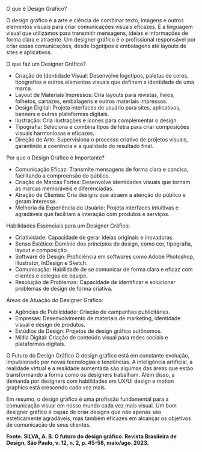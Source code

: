 O que é Design Gráfico?

O design gráfico é a arte e ciência de combinar texto, imagens e outros elementos visuais para criar comunicações visuais eficazes. É a linguagem visual
que utilizamos para transmitir mensagens, ideias e informações de forma clara e atraente. Um designer gráfico é o profissional responsável por criar essas
comunicações, desde logotipos e embalagens até layouts de sites e aplicativos.

O que faz um Designer Gráfico?
- Criação de Identidade Visual: Desenvolve logotipos, paletas de cores, tipografias e outros elementos visuais que definem a identidade de uma marca.
- Layout de Materiais Impressos: Cria layouts para revistas, livros, folhetos, cartazes, embalagens e outros materiais impressos.
- Design Digital: Projeta interfaces de usuário para sites, aplicativos, banners e outras plataformas digitais.
- Ilustração: Cria ilustrações e ícones para complementar o design.
- Tipografia: Seleciona e combina tipos de letra para criar composições visuais harmoniosas e eficazes.
- Direção de Arte: Supervisiona o processo criativo de projetos visuais, garantindo a coerência e a qualidade do resultado final.

Por que o Design Gráfico é Importante?
- Comunicação Eficaz: Transmite mensagens de forma clara e concisa, facilitando a compreensão do público.
- Criação de Marcas Fortes: Desenvolve identidades visuais que tornam as marcas memoráveis e diferenciadas.
- Atração de Clientes: Cria designs que atraem a atenção do público e geram interesse.
- Melhoria da Experiência do Usuário: Projeta interfaces intuitivas e agradáveis que facilitam a interação com produtos e serviços.

Habilidades Essenciais para um Designer Gráfico:
- Criatividade: Capacidade de gerar ideias originais e inovadoras.
- Senso Estético: Domínio dos princípios de design, como cor, tipografia, layout e composição.
- Software de Design: Proficiência em softwares como Adobe Photoshop, Illustrator, InDesign e Sketch.
- Comunicação: Habilidade de se comunicar de forma clara e eficaz com clientes e colegas de equipe.
- Resolução de Problemas: Capacidade de identificar e solucionar problemas de design de forma criativa.

Áreas de Atuação do Designer Gráfico:
- Agências de Publicidade: Criação de campanhas publicitárias.
- Empresas: Desenvolvimento de materiais de marketing, identidade visual e design de produtos.
- Estúdios de Design: Projetos de design gráfico autônomos.
- Mídia Digital: Criação de conteúdo visual para redes sociais e plataformas digitais.

O Futuro do Design Gráfico
O design gráfico está em constante evolução, impulsionado por novas tecnologias e tendências. A inteligência artificial, a realidade virtual e a realidade
aumentada são algumas das áreas que estão transformando a forma como os designers trabalham. Além disso, a demanda por designers com habilidades em UX/UI
design e motion graphics está crescendo cada vez mais.

Em resumo, o design gráfico é uma profissão fundamental para a comunicação visual em nosso mundo cada vez mais visual. Um bom designer gráfico é capaz de
criar designs que não apenas são esteticamente agradáveis, mas também eficazes em alcançar os objetivos de comunicação de seus clientes.

**Fonte: SILVA, A. B. O futuro do design gráfico. Revista Brasileira de Design, São Paulo, v. 12, n. 2, p. 45-58, maio/ago. 2023.**
